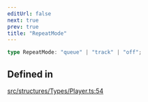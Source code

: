 ```yaml
---
editUrl: false
next: true
prev: true
title: "RepeatMode"
---
```


```ts
type RepeatMode: "queue" | "track" | "off";
```

## Defined in

[src/structures/Types/Player.ts:54](https://github.com/appujet/lavalink-client/blob/4880e032861893b27e80b7c2d6c36639afbb3479/src/structures/Types/Player.ts#L54)

